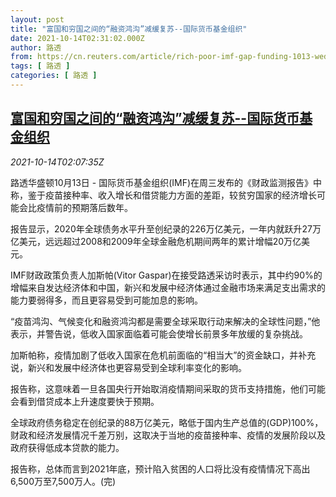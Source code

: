 ```yaml
---
layout: post
title: "富国和穷国之间的“融资鸿沟”减缓复苏--国际货币基金组织"
date: 2021-10-14T02:31:02.000Z
author: 路透
from: https://cn.reuters.com/article/rich-poor-imf-gap-funding-1013-wedn-idCNKBS2H405N
tags: [ 路透 ]
categories: [ 路透 ]
---
```

<!--1634178662000-->
[富国和穷国之间的“融资鸿沟”减缓复苏--国际货币基金组织](https://cn.reuters.com/article/rich-poor-imf-gap-funding-1013-wedn-idCNKBS2H405N)
------

<div>
<div><i>2021-10-14T02:07:35Z</i></div><p>路透华盛顿10月13日 - 国际货币基金组织(IMF)在周三发布的《财政监测报告》中称，鉴于疫苗接种率、收入增长和借贷能力方面的差距，较贫穷国家的经济增长可能会比疫情前的预期落后数年。</p><p>报告显示，2020年全球债务水平升至创纪录的226万亿美元，一年内就跃升27万亿美元，远远超过2008和2009年全球金融危机期间两年的累计增幅20万亿美元。</p><p>IMF财政政策负责人加斯帕(Vitor Gaspar)在接受路透采访时表示，其中约90%的增幅来自发达经济体和中国，新兴和发展中经济体通过金融市场来满足支出需求的能力要弱得多，而且更容易受到可能加息的影响。</p><p>“疫苗鸿沟、气候变化和融资鸿沟都是需要全球采取行动来解决的全球性问题，”他表示，并警告说，低收入国家面临着可能会使增长前景多年放缓的复杂挑战。</p><p>加斯帕称，疫情加剧了低收入国家在危机前面临的“相当大”的资金缺口，并补充说，新兴和发展中经济体也更容易受到全球利率变化的影响。</p><p>报告称，这意味着一旦各国央行开始取消疫情期间采取的货币支持措施，他们可能会看到借贷成本上升速度要快于预期。</p><p>全球政府债务稳定在创纪录的88万亿美元，略低于国内生产总值的(GDP)100%，财政和经济发展情况千差万别，这取决于当地的疫苗接种率、疫情的发展阶段以及政府获得低成本贷款的能力。</p><p>报告称，总体而言到2021年底，预计陷入贫困的人口将比没有疫情情况下高出6,500万至7,500万人。(完)</p>
</div>
